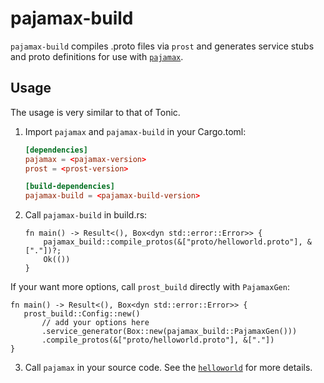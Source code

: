 # pajamax-build

`pajamax-build` compiles .proto files via `prost` and generates service
stubs and proto definitions for use with [`pajamax`](https://docs.rs/pajamax).

## Usage

The usage is very similar to that of Tonic.

1. Import `pajamax` and `pajamax-build` in your Cargo.toml:

   ```toml
   [dependencies]
   pajamax = <pajamax-version>
   prost = <prost-version>

   [build-dependencies]
   pajamax-build = <pajamax-build-version>
   ```

2. Call `pajamax-build` in build.rs:

   ```rust,ignore
   fn main() -> Result<(), Box<dyn std::error::Error>> {
       pajamax_build::compile_protos(&["proto/helloworld.proto"], &["."])?;
       Ok(())
   }
   ```

  If your want more options, call `prost_build` directly with `PajamaxGen`:

   ```rust,ignore
   fn main() -> Result<(), Box<dyn std::error::Error>> {
      prost_build::Config::new()
          // add your options here
          .service_generator(Box::new(pajamax_build::PajamaxGen()))
          .compile_protos(&["proto/helloworld.proto"], &["."])
   }
   ```

3. Call `pajamax` in your source code. See the
   [`helloworld`](https://github.com/WuBingzheng/pajamax/tree/main/examples/src/helloworld.rs)
   for more details.


